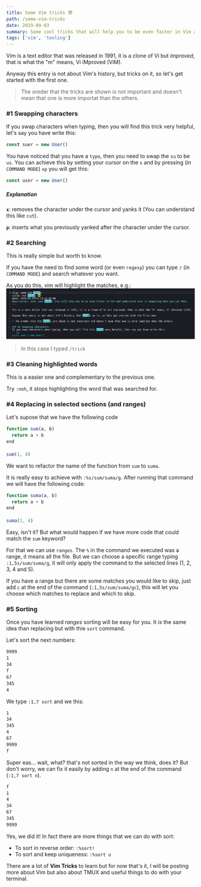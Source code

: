 ```yaml
---
title: Some Vim tricks 😎
path: /some-vim-tricks
date: 2019-09-03
summary: Some cool tricks that will help you to be even faster in Vim and understand what is happening when you use them.
tags: ['vim', 'tooling']
---
```


Vim is a text editor that was released in 1991, it is a clone of Vi but *improved*, that is what the "m" means, Vi iMproved (ViM).

Anyway this entry is not about Vim's history, but tricks on it, so let's get started with the first one.

> The oreder that the tricks are shown is not important and doesn't mean that one is more importat than the others.

### #1 Swapping characters
If you swap characters when typing, then you will find this trick very helpful, let's say you have write this:
```js
const suer = new User()
```
You have noticed that you have a `typo`, then you need to swap the `su` to be `us`.
You can achieve this by setting your cursor on the `s` and by pressing (in `COMMAND MODE`) `xp` you will get this:
```js
const user = new User()
```

##### Explanation
**`x`**: removes the character under the cursor and yanks it (You can understand this like `cut`).

**`p`**: inserts what you previously yanked after the character under the cursor.


### #2 Searching
This is really simple but worth to know.

If you have the need to find some word (or even `regexp`) you can type `/` (in `COMMAND MODE`) and search whatever you want.

As you do this, vim will highlight the matches, e.g.:
![Image showing the matches highlighted](./images/vim-highlight.png)
> In this case I typed `/trick`

### #3 Cleaning highlighted words
This is a easier one and complementary to the previous one.

Try `:noh`, it stops highlighting the word that was searched for.

### #4 Replacing in selected sections (and ranges)
Let's supose that we have the following code

```js
function sum(a, b)
  return a + b
end

sum(1, 4)
```

We want to refactor the name of the function from `sum` to `suma`.

It is really easy to achieve with `:%s/sum/suma/g`. After running that command we will have the following code:

```js
function suma(a, b)
  return a + b
end

suma(1, 4)
```

Easy, isn't it? But what would happen if we have more code that could match the `sum` keyword?

For that we can use `ranges`. The `%` in the command we executed was a range, it means all the file.
But we can choose a specific range typing `:1,5s/sum/suma/g`, it will only apply the command to the selected lines (1, 2, 3, 4 and 5).

If you have a range but there are some matches you would like to skip, just add `c` at the end of the command (`:1,5s/sum/suma/gc`),
this will let you choose which matches to replace and which to skip.

### #5 Sorting
Once you have learned *ranges* sorting will be easy for you.
It is the same idea than replacing but with thie `sort` command.

Let's sort the next numbers:
```sh
9999
1
34
f
67
345
4
```

We type `:1,7 sort` and we this:

```sh
1
34
345
4
67
9999
f
```

Super eas... wait, what? that's not sorted in the way we think, does it?
But don't worry, we can fix it easily by adding `n` at the end of the command (`:1,7 sort n`).

```sh
f
1
4
34
67
345
9999
```

Yes, we did it! In fact there are more things that we can do with sort:
- To sort in reverse order: `:%sort!`
- To sort and keep uniqueness: `:%sort u`


There are a lot of **Vim Tricks** to learn but for now that's it, I will be posting more about Vim but also about TMUX and useful things to do with your terminal.

